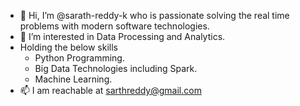 - 👋 Hi, I’m @sarath-reddy-k who is passionate solving the real time problems with modern software technologies.
- 👀 I’m interested in Data Processing and Analytics.
- Holding the below skills
  - Python Programming.
  - Big Data Technologies including Spark.
  - Machine Learning.
- 📫 I am reachable at sarthreddy@gmail.com

<!---
sarath-reddy-k/sarath-reddy-k is a ✨ special ✨ repository because its `README.md` (this file) appears on your GitHub profile.
You can click the Preview link to take a look at your changes.
--->
